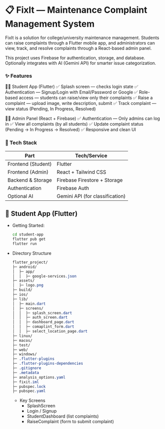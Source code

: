 # 📋 FixIt — Maintenance Complaint Management System
FixIt is a solution for college/university maintenance management.
Students can raise complaints through a Flutter mobile app, and administrators can view, track, and resolve complaints through a React-based admin panel.

This project uses Firebase for authentication, storage, and database.
Optionally integrates with AI (Gemini API) for smarter issue categorization.

### ✨ Features
👨‍🎓 Student App (Flutter)
✅ Splash screen — checks login state
✅ Authentication — Signup/Login with Email/Password or Google
✅ Role-based access — students can raise/view only their complaints
✅ Raise a complaint — upload image, write description, submit
✅ Track complaint — view status (Pending, In Progress, Resolved)

👨‍💼 Admin Panel (React + Firebase)
✅ Authentication — Only admins can log in
✅ View all complaints (by all students)
✅ Update complaint status (Pending → In Progress → Resolved)
✅ Responsive and clean UI

### 🔗 Tech Stack
| Part                  | Tech/Service                        |
|-----------------------|-------------------------------------|
| Frontend (Student)    | Flutter                             |
| Frontend (Admin)      | React + Tailwind CSS                |
| Backend & Storage     | Firebase Firestore + Storage        |
| Authentication        | Firebase Auth                       |
| Optional AI           | Gemini API (for classification)     |

## 📱 Student App (Flutter)
- Getting Started:
  ```bash
  cd student-app
  flutter pub get
  flutter run
  ```
- Directory Structure
  ```css
  flutter_project/
  ├─ android/
  │  ├─ app/
  │  │  ├─ google-services.json
  ├─ assets/
  │  ├─ logo.png
  ├─ build/
  ├─ ios/
  ├─ lib/
  │  ├─ main.dart
  │  ├─ screens/
  │  │  ├─ splash_screen.dart
  │  │  ├─ auth_screen.dart
  │  │  ├─ dashboard_page.dart
  │  │  ├─ comaplint_form.dart
  │  │  ├─ select_location_page.dart
  ├─ linux/
  ├─ macos/
  ├─ test/
  ├─ web/
  ├─ windows/
  ├─ .flutter-plugins
  ├─ .flutter-plugins-dependencies
  ├─ .gitignore
  ├─ .metadata
  ├─ analysis_options.yaml
  ├─ fixit.iml
  ├─ pubspec.lock
  ├─ pubspec.yaml
  ```
  - Key Screens
     - SplashScreen
     - Login / Signup
     - StudentDashboard (list complaints)
     - RaiseComplaint (form to submit complaint)
